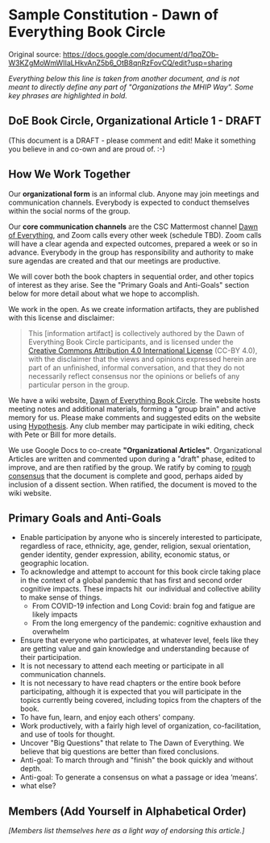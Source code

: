 # Sample Constitution - Dawn of Everything Book Circle
Original source: <https://docs.google.com/document/d/1pqZOb-W3KZgMoWmWIIaLHkvAnZ5b6_OtB8qnRzFovCQ/edit?usp=sharing>

_Everything below this line is taken from another document, and is not meant to directly define any part of "Organizations the MHIP Way". Some key phrases are highlighted in bold._

## DoE Book Circle, Organizational Article 1 - DRAFT

(This document is a DRAFT - please comment and edit! Make it something you believe in and co-own and are proud of. :-)

## How We Work Together

Our **organizational form** is an informal club. Anyone may join meetings and communication channels. Everybody is expected to conduct themselves within the social norms of the group.

Our **core communication channels** are the CSC Mattermost channel [Dawn of Everything](https://chat.collectivesensecommons.org/agora/channels/dawn-of-everything), and Zoom calls every other week (schedule TBD). Zoom calls will have a clear agenda and expected outcomes, prepared a week or so in advance. Everybody in the group has responsibility and authority to make sure agendas are created and that our meetings are productive.

We will cover both the book chapters in sequential order, and other topics of interest as they arise. See the "Primary Goals and Anti-Goals" section below for more detail about what we hope to accomplish.

We work in the open. As we create information artifacts, they are published with this license and disclaimer:

> This [information artifact] is collectively authored by the Dawn of Everything Book Circle participants, and is licensed under the [Creative Commons Attribution 4.0 International License](http://creativecommons.org/licenses/by/4.0/) (CC-BY 4.0), with the disclaimer that the views and opinions expressed herein are part of an unfinished, informal conversation, and that they do not necessarily reflect consensus nor the opinions or beliefs of any particular person in the group.

We have a wiki website, [Dawn of Everything Book Circle](https://doe.bookcircle.academy). The website hosts meeting notes and additional materials, forming a "group brain" and active memory for us. Please make comments and suggested edits on the website using [Hypothesis](https://web.hypothes.is/). Any club member may participate in wiki editing, check with Pete or Bill for more details.

We use Google Docs to co-create **"Organizational Articles"**. Organizational Articles are written and commented upon during a "draft" phase, edited to improve, and are then ratified by the group. We ratify by coming to [rough consensus](https://en.wikipedia.org/wiki/Rough_consensus) that the document is complete and good, perhaps aided by inclusion of a dissent section. When ratified, the document is moved to the wiki website.

## Primary Goals and Anti-Goals

- Enable participation by anyone who is sincerely interested to participate, regardless of race, ethnicity, age, gender, religion, sexual orientation, gender identity, gender expression, ability, economic status, or geographic location.
- To acknowledge and attempt to account for this book circle taking place in the context of a global pandemic that has first and second order cognitive impacts. These impacts hit  our individual and collective ability to make sense of things.
    - From COVID-19 infection and Long Covid: brain fog and fatigue are likely impacts
    - From the long emergency of the pandemic: cognitive exhaustion and overwhelm
-   Ensure that everyone who participates, at whatever level, feels like they are getting value and gain knowledge and understanding because of their participation.
-   It is not necessary to attend each meeting or participate in all communication channels.
-   It is not necessary to have read chapters or the entire book before participating, although it is expected that you will participate in the topics currently being covered, including topics from the chapters of the book.
-   To have fun, learn, and enjoy each others' company.
-   Work productively, with a fairly high level of organization, co-facilitation, and use of tools for thought.
-   Uncover "Big Questions" that relate to The Dawn of Everything. We believe that big questions are better than fixed conclusions.
-   Anti-goal: To march through and "finish" the book quickly and without depth.
-   Anti-goal: To generate a consensus on what a passage or idea ‘means’.
-   what else?

## Members (Add Yourself in Alphabetical Order)

_[Members list themselves here as a light way of endorsing this article.]_